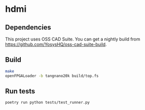 # hdmi

## Dependencies
This project uses OSS CAD Suite. You can get a nightly build from
https://github.com/YosysHQ/oss-cad-suite-build.

## Build
```sh
make
openFPGALoader -b tangnano20k build/top.fs
```

## Run tests
```sh
poetry run python tests/test_runner.py
```
